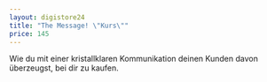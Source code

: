 ```yaml
---
layout: digistore24
title: "The Message! \"Kurs\""
price: 145
---
```

<p>Wie du mit einer kristallklaren Kommunikation deinen Kunden davon &#xFC;berzeugst, bei dir zu kaufen.</p>